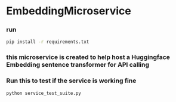 # EmbeddingMicroservice
### run 
```bash
pip install -r requirements.txt
```


### this microservice is created to help host a Huggingface Embedding sentence transformer for API calling 

### Run this to test if the service is working fine
```bash
python service_test_suite.py
```
